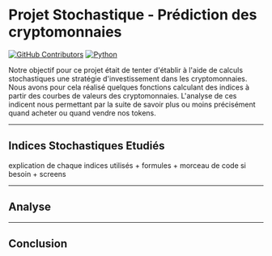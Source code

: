 Projet Stochastique - Prédiction des cryptomonnaies
============

[![GitHub Contributors](https://img.shields.io/github/contributors/MaelRibes/Cryptocurrency-Prediction---Stochastic-Project)](https://github.com/MaelRibes/Cryptocurrency-Prediction---Stochastic-Project/graphs/contributors) 
[![Python](https://img.shields.io/badge/language-Python-blue)](https://www.python.org/) 

Notre objectif pour ce projet était de tenter d'établir à l'aide de calculs stochastiques une stratégie d'investissement dans les cryptomonnaies. Nous avons pour cela réalisé quelques fonctions calculant des indices à partir des courbes de valeurs des cryptomonnaies. L'analyse de ces indicent nous permettant par la suite de savoir plus ou moins précisément quand acheter ou quand vendre nos tokens.



---
## Indices Stochastiques Etudiés

explication de chaque indices utilisés + formules + morceau de code si besoin + screens

---
## Analyse




---
## Conclusion

